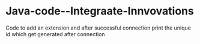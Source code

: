 # Java-code--Integraate-Innvovations
Code to add an extension and after successful connection print the unique id which get generated after connection
